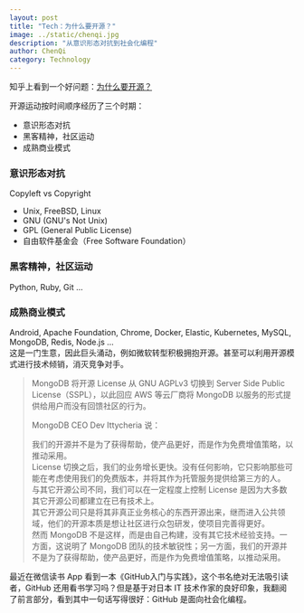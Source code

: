 ```yaml
---
layout: post
title: "Tech：为什么要开源？"
image: ../static/chenqi.jpg
description: "从意识形态对抗到社会化编程"
author: ChenQi
category: Technology
---
```


知乎上看到一个好问题：[为什么要开源？](https://www.zhihu.com/question/33573424)

开源运动按时间顺序经历了三个时期：

+ 意识形态对抗
+ 黑客精神，社区运动
+ 成熟商业模式

### 意识形态对抗

Copyleft vs Copyright

+ Unix, FreeBSD, Linux
+ GNU (GNU's Not Unix)
+ GPL (General Public License)
+ 自由软件基金会（Free Software Foundation）

### 黑客精神，社区运动

Python, Ruby, Git ...

### 成熟商业模式

Android, Apache Foundation, Chrome, Docker, Elastic, Kubernetes, MySQL, MongoDB, Redis, Node.js ...  
这是一门生意，因此巨头涌动，例如微软转型积极拥抱开源。甚至可以利用开源模式进行技术倾销，消灭竞争对手。

> MongoDB 将开源 License 从 GNU AGPLv3 切换到 Server Side Public License（SSPL），以此回应 AWS 等云厂商将 MongoDB 以服务的形式提供给用户而没有回馈社区的行为。
>
> MongoDB CEO Dev Ittycheria 说：
>
> 我们的开源并不是为了获得帮助，使产品更好，而是作为免费增值策略，以推动采用。  
License 切换之后，我们的业务增长更快。没有任何影响，它只影响那些可能在考虑使用我们的免费版本，并将其作为托管服务提供给第三方的人。  
与其它开源公司不同，我们可以在一定程度上控制 License 是因为大多数其它开源公司都建立在已有技术上。  
其它开源公司只是将其非真正业务核心的东西开源出来，继而进入公共领域，他们的开源本质是想让社区进行众包研发，使项目完善得更好。  
然而 MongoDB 不是这样，而是由自己构建，没有其它技术经验支持。一方面，这说明了 MongoDB 团队的技术敏锐性；另一方面，我们的开源并不是为了获得帮助，使产品更好，而是作为免费增值策略，以推动采用。  

最近在微信读书 App 看到一本《GitHub入门与实践》，这个书名绝对无法吸引读者，GitHub 还用看书学习吗？但是基于对日本 IT 技术作家的良好印象，我翻阅了前言部分，看到其中一句话写得很好：GitHub 是面向社会化编程。
